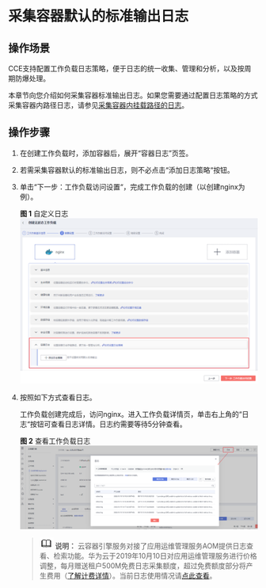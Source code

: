 # 采集容器默认的标准输出日志<a name="cce_01_0110"></a>

## 操作场景<a name="section1625413153713"></a>

CCE支持配置工作负载日志策略，便于日志的统一收集、管理和分析，以及按周期防爆处理。

本章节向您介绍如何采集容器标准输出日志。如果您需要通过配置日志策略的方式采集容器内路径日志，请参见[采集容器内挂载路径的日志](采集容器内挂载路径的日志.md)。

## 操作步骤<a name="section1560116317425"></a>

1.  在创建工作负载时，添加容器后，展开“容器日志”页签。
2.  若需采集容器默认的标准输出日志，则不必点击“添加日志策略“按钮。
3.  单击“下一步：工作负载访问设置“，完成工作负载的创建（以创建nginx为例）。

    **图 1**  自定义日志<a name="fig18460183122618"></a>  
    ![](figures/自定义日志.png "自定义日志")

4.  按照如下方式查看日志。

    工作负载创建完成后，访问nginx。进入工作负载详情页，单击右上角的“日志“按钮可查看日志详情。日志约需要等待5分钟查看。

    **图 2**  查看工作负载日志<a name="fig15985123061"></a>  
    ![](figures/查看工作负载日志.png "查看工作负载日志")

    >![](public_sys-resources/icon-note.gif) **说明：** 
    >云容器引擎服务对接了应用运维管理服务AOM提供日志查看、检索功能。华为云于2019年10月10日对应用运维管理服务进行价格调整，每月赠送租户500M免费日志采集额度，超过免费额度部分将产生费用（[了解计费详情](https://www.huaweicloud.com/notice/2018/20190929175154404.html)）。当前日志使用情况请[点此查看](https://console.huaweicloud.com/aom/#/aom/als/setting)。


